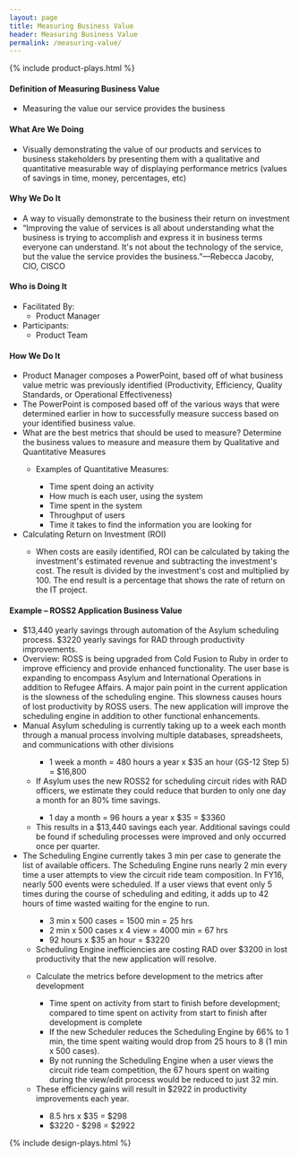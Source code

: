 ```yaml
---
layout: page
title: Measuring Business Value
header: Measuring Business Value
permalink: /measuring-value/
---
```

<div class="row">
    <div class="col-md-3">
      {% include product-plays.html %}
    </div>
    <div class="col-md-6">
    <h4 class="Definition" id="Definition">
            Definition of Measuring Business Value
        </h4>
        <ul>
            <li>
                Measuring the value our service provides the business
            </li>
        </ul>
        <h4 class="What" id="What">
            What Are We Doing
        </h4>
	       <ul>
        <li>Visually demonstrating the value of our products and services to business stakeholders by presenting them with a qualitative and quantitative measurable way of displaying performance metrics (values of savings in time, money, percentages, etc)
</li>
	</ul>
        <h4 class="Why" id="Why">
            Why We Do It
        </h4>
        <ul>
          <li>A way to visually demonstrate to the business their return on investment</li>
          <li>“Improving the value of services is all about understanding what the business is trying to accomplish and express it in business terms everyone can understand. It's not about the technology of the service, but the value the service provides the business.”—Rebecca Jacoby, CIO, CISCO </li>
	       </ul>
        <h4 class="Who" id="Who">
            Who is Doing It
        </h4>
        <ul>
            <li>Facilitated By:
                <ul>
                    <li>Product Manager</li>
                </ul>
            </li>
            <li>Participants:
                <ul>
                    <li>Product Team</li>
                </ul>
            </li>
        </ul>
<h4 class="How" id="How">
    How We Do It
</h4>
<ul>
    <li>Product Manager composes a PowerPoint, based off of what business value metric was previously identified (Productivity, Efficiency, Quality Standards, or Operational Effectiveness)</li>
    <li>The PowerPoint is composed based off of the various ways that were determined  earlier in how to successfully measure success based on your identified business value.</li>
    <li>What are the best metrics that should be used to measure? Determine the business values to measure and measure them by Qualitative and Quantitative Measures</li>
        <ul><li>Examples of Quantitative Measures:</li><ul>
        <li>Time spent doing an activity</li>
        <li>How much is each user, using the system</li>
        <li>Time spent in the system</li>
        <li>Throughput of users</li>
        <li>Time it takes to find the information you are looking for</li></ul></ul>
    <li>Calculating Return on Investment (ROI)</li>
    <ul><li>When costs are easily identified, ROI can be calculated by taking the investment's estimated revenue and subtracting the investment's cost. The result is divided by the investment's cost and multiplied by 100. The end result is a percentage that shows the rate of return on the IT project.</li></ul>
</ul>
<h4 class="Example" id="Example">
Example – ROSS2 Application Business Value
</h4>
<ul>
    <li>$13,440 yearly savings through automation of the Asylum scheduling process. $3220 yearly savings for RAD through productivity improvements.</li>
    <li>Overview: ROSS is being upgraded from Cold Fusion to Ruby in order to improve efficiency and provide enhanced functionality. The user base is expanding to encompass Asylum and International Operations in addition to Refugee Affairs. A major pain point in the current application is the slowness of the scheduling engine. This slowness causes hours of lost productivity by ROSS users. The new application will improve the scheduling engine in addition to other functional enhancements.</li>
    <li>Manual Asylum scheduling  is currently taking up to a week each month through a manual process involving multiple databases, spreadsheets, and communications with other divisions</li>
    <ul><ul>
    <li>1 week a month = 480 hours a year x $35 an hour (GS-12 Step 5) = $16,800</li>
    </ul>
<li>If Asylum uses the new ROSS2 for scheduling circuit rides with RAD officers, we estimate they could reduce that burden to only one day a month for an 80% time savings.</li>
</ul>
<ul><ul>
<li>1 day a month = 96 hours a year x $35 = $3360</li>
</ul>
<li>This results in a $13,440 savings each year. Additional savings could be found if scheduling processes were improved and only occurred once per quarter.</li>
</ul>
<li>The Scheduling Engine currently takes 3 min per case to generate the list of available officers. The Scheduling Engine runs nearly 2 min every time a user attempts to view the circuit ride team composition.  In FY16, nearly 500 events were scheduled. If a user views that event only 5 times during the course of scheduling and editing, it adds up to 42 hours of time wasted waiting for the engine to run.</li>
<ul><ul>
<li>3 min x 500 cases = 1500 min = 25 hrs</li>
<li>2 min x 500 cases x 4 view = 4000 min = 67 hrs</li>
<li>92 hours x $35 an hour = $3220</li> 
</ul>
<li>Scheduling Engine inefficiencies are costing RAD over $3200 in lost productivity that the new application will resolve.</li>
</ul>
<ul><li>Calculate the metrics before development to the metrics after development</li>
<ul><li>Time spent on activity from start to finish before development; compared to time spent on activity from start to finish after development is complete</li>
<li>If the new Scheduler reduces the Scheduling Engine by 66% to 1 min, the time spent waiting would drop from 25 hours to 8 (1 min x 500 cases).</li>
<li>By not running the Scheduling Engine when a user views the circuit ride team competition, the 67 hours spent on waiting during the view/edit process would be reduced to just 32 min. </li>
</ul>
<li>These efficiency gains will result in $2922 in productivity improvements each year.</li>
<ul><li>8.5 hrs x $35 = $298</li>
<li>$3220 - $298 = $2922</li>
</ul></ul>
</ul>
    </div>
    <div class="col-md-3">
        {% include design-plays.html %}
    </div>
</div>
